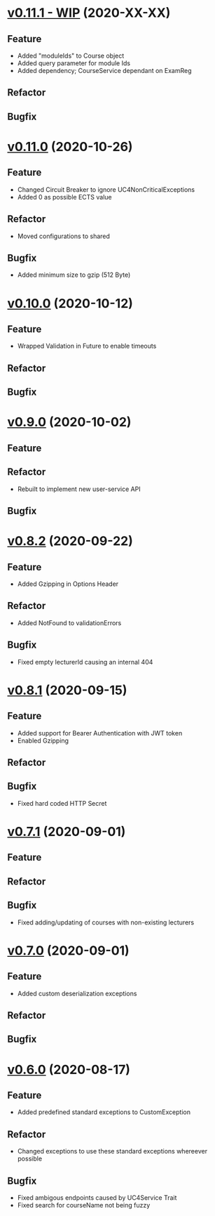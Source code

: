 # [v0.11.1 - WIP](https://github.com/upb-uc4/University-Credits-4.0/compare/course-v0.11.0...course-v0.11.1) (2020-XX-XX)
## Feature
 - Added "moduleIds" to Course object
 - Added query parameter for module Ids
 - Added dependency; CourseService dependant on ExamReg
## Refactor
## Bugfix

# [v0.11.0](https://github.com/upb-uc4/University-Credits-4.0/compare/course-v0.10.0...course-v0.11.0) (2020-10-26)
## Feature
 - Changed Circuit Breaker to ignore UC4NonCriticalExceptions
 - Added 0 as possible ECTS value
## Refactor
 - Moved configurations to shared
## Bugfix
 - Added minimum size to gzip (512 Byte)

# [v0.10.0](https://github.com/upb-uc4/University-Credits-4.0/compare/course-v0.9.0...course-v0.10.0) (2020-10-12)
## Feature
 - Wrapped Validation in Future to enable timeouts
## Refactor
## Bugfix

# [v0.9.0](https://github.com/upb-uc4/University-Credits-4.0/compare/course-v0.8.2...course-v0.9.0) (2020-10-02)
## Feature
## Refactor
 - Rebuilt to implement new user-service API
## Bugfix

# [v0.8.2](https://github.com/upb-uc4/University-Credits-4.0/compare/course-v0.8.1...course-v0.8.2) (2020-09-22)
## Feature
 - Added Gzipping in Options Header
## Refactor
 - Added NotFound to validationErrors
## Bugfix
 - Fixed empty lecturerId causing an internal 404

# [v0.8.1](https://github.com/upb-uc4/University-Credits-4.0/compare/course-v0.7.1...course-v0.8.1) (2020-09-15)
## Feature
 - Added support for Bearer Authentication with JWT token
 - Enabled Gzipping
## Refactor
## Bugfix
 - Fixed hard coded HTTP Secret

# [v0.7.1](https://github.com/upb-uc4/University-Credits-4.0/compare/course-v0.7.0...course-v0.7.1) (2020-09-01)
## Feature
## Refactor
## Bugfix
 - Fixed adding/updating of courses with non-existing lecturers

# [v0.7.0](https://github.com/upb-uc4/University-Credits-4.0/compare/course-v0.6.0...course-v0.7.0) (2020-09-01)
## Feature
 - Added custom deserialization exceptions 
## Refactor
## Bugfix

# [v0.6.0](https://github.com/upb-uc4/University-Credits-4.0/compare/v0.5.0...course-v0.6.0) (2020-08-17)
## Feature
 - Added predefined standard exceptions to CustomException
## Refactor
 - Changed exceptions to use these standard exceptions whereever possible
## Bugfix
 - Fixed ambigous endpoints caused by UC4Service Trait
 - Fixed search for courseName not being fuzzy
